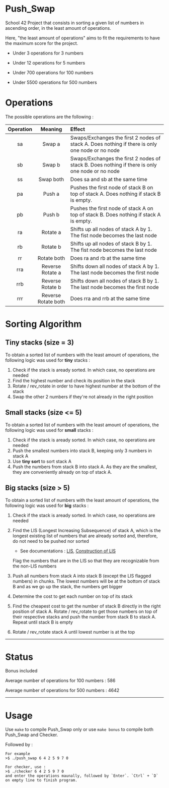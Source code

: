 # Push_Swap

School 42 Project that consists in sorting a given list of numbers in ascending order, in the least amount of operations.

Here, "the least amount of operations" aims to fit the requirements to have the maximum score for the project.

  - Under    3 operations for   3 numbers

  - Under   12 operations for   5 numbers

  - Under  700 operations for 100 numbers

  - Under 5500 operations for 500 numbers




# Operations

The possible operations are the following :

| Operation | Meaning | Effect |
| :------: | :----: | :---- |
| sa  | Swap a | Swaps/Exchanges the first 2 nodes of stack A. Does nothing if there is only one node or no node |
| sb | Swap b | Swaps/Exchanges the first 2 nodes of stack B. Does nothing if there is only one node or no node |
| ss | Swap both | Does sa and sb at the same time |
| pa | Push a | Pushes the first node of stack B on top of stack A. Does nothing if stack B is empty. |
| pb | Push b | Pushes the first node of stack A on top of stack B. Does nothing if stack A is empty. |
| ra | Rotate a | Shifts up all nodes of stack A by 1. The fist node becomes the last node |
| rb | Rotate b | Shifts up all nodes of stack B by 1. The fist node becomes the last node |
| rr | Rotate both | Does ra and rb at the same time |
| rra | Reverse Rotate a | Shifts down all nodes of stack A by 1. The last node becomes the first node |
| rrb | Reverse Rotate b | Shifts down all nodes of stack B by 1. The last node becomes the first node |
| rrr | Reverse Rotate both | Does rra and rrb at the same time |



# Sorting Algorithm

## Tiny stacks (size = 3)
To obtain a sorted list of numbers with the least amount of operations, the following logic was used for **tiny** stacks :
  1. Check if the stack is aready sorted. In which case, no operations are needed
  2. Find the highest number and check its position in the stack
  3. Rotate / rev_rotate in order to have highest number at the bottom of the stack
  4. Swap the other 2 numbers if they're not already in the right position

## Small stacks (size <= 5)
To obtain a sorted list of numbers with the least amount of operations, the following logic was used for **small** stacks :
  1. Check if the stack is aready sorted. In which case, no operations are needed
  2. Push the smallest numbers into stack B, keeping only 3 numbers in stack A
  3. Use **tiny sort** to sort stack A
  4. Push the numbers from stack B into stack A. As they are the smallest, they are conveniently already on top of stack A.

## Big stacks (size > 5)
To obtain a sorted list of numbers with the least amount of operations, the following logic was used for **big** stacks :
  1. Check if the stack is aready sorted. In which case, no operations are needed
  2. Find the LIS (Longest Increasing Subsequence) of stack A, which is the longest existing list of numbers that are already sorted and, therefore, do not need to be pushed nor sorted
      	- See documentations : [LIS](https://www.geeksforgeeks.org/longest-monotonically-increasing-subsequence-size-n-log-n/),  [Construction of LIS](https://www.geeksforgeeks.org/construction-of-longest-increasing-subsequence-using-dynamic-programming/?ref=gcse)
    
      Flag the numbers that are in the LIS so that they are recognizable from the non-LIS numbers
  3. Push all numbers from stack A into stack B (except the LIS flagged numbers) in chunks. The lowest numbers will be at the bottom of stack B and as we go up the stack, the numbers get bigger
  4. Determine the cost to get each number on top of its stack
  5. Find the cheapest cost to get the number of stack B directly in the right position of stack A. Rotate / rev_rotate to get those numbers on top of their respective stacks and push the number from stack B to stack A. Repeat until stack B is empty
  6. Rotate / rev_rotate stack A until lowest number is at the top

 
 -----------------------------------------------------------------------------------------------------------------------
 
 # Status
 
Bonus included



Average number of operations for 100 numbers : 586

Average number of operations for 500 numbers : 4642

 -----------------------------------------------------------------------------------------------------------------------
 
 # Usage
 
  Use ```make``` to compile Push_Swap only or use ```make bonus``` to compile both Push_Swap and Checker.
  
  
  Followed by :
  ```>$ ./push_swap <insert random list numbers>
  For example
  >$ ./push_swap 6 4 2 5 9 7 0
  
  For checker, use :
  >$ ./checker 6 4 2 5 9 7 0
  and enter the operations maunally, followed by `Enter`. `Ctrl` + `D` on empty line to finish program.
  
  
